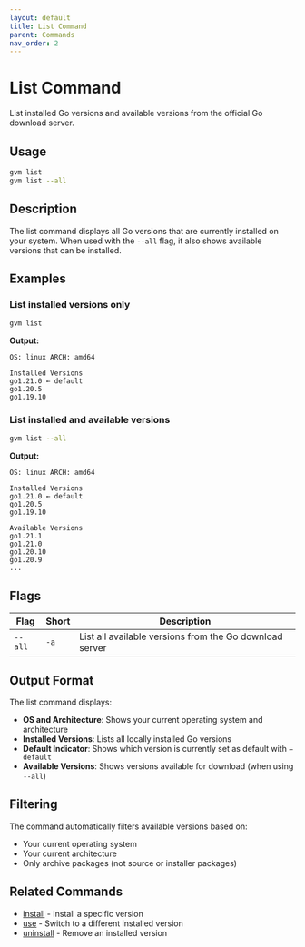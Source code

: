 ```yaml
---
layout: default
title: List Command
parent: Commands
nav_order: 2
---
```


# List Command

List installed Go versions and available versions from the official Go download server.

## Usage

```bash
gvm list
gvm list --all
```

## Description

The list command displays all Go versions that are currently installed on your system. When used with the `--all` flag, it also shows available versions that can be installed.

## Examples

### List installed versions only
```bash
gvm list
```

**Output:**
```
OS: linux ARCH: amd64

Installed Versions
go1.21.0 ← default
go1.20.5
go1.19.10
```

### List installed and available versions
```bash
gvm list --all
```

**Output:**
```
OS: linux ARCH: amd64

Installed Versions
go1.21.0 ← default
go1.20.5
go1.19.10

Available Versions
go1.21.1
go1.21.0
go1.20.10
go1.20.9
...
```

## Flags

| Flag | Short | Description |
|------|-------|-------------|
| `--all` | `-a` | List all available versions from the Go download server |

## Output Format

The list command displays:

- **OS and Architecture**: Shows your current operating system and architecture
- **Installed Versions**: Lists all locally installed Go versions
- **Default Indicator**: Shows which version is currently set as default with `← default`
- **Available Versions**: Shows versions available for download (when using `--all`)

## Filtering

The command automatically filters available versions based on:
- Your current operating system
- Your current architecture
- Only archive packages (not source or installer packages)

## Related Commands

- [install](install) - Install a specific version
- [use](use) - Switch to a different installed version
- [uninstall](uninstall) - Remove an installed version
